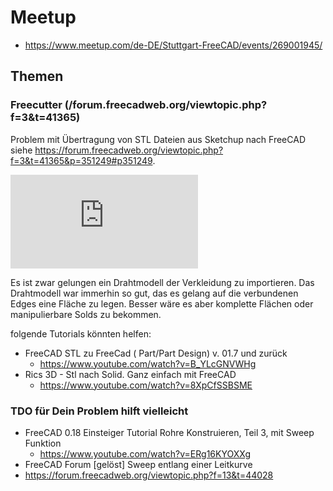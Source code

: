 # Meetup
* https://www.meetup.com/de-DE/Stuttgart-FreeCAD/events/269001945/

## Themen
### Freecutter (/forum.freecadweb.org/viewtopic.php?f=3&t=41365)
Problem mit Übertragung von STL Dateien aus Sketchup nach FreeCAD siehe https://forum.freecadweb.org/viewtopic.php?f=3&t=41365&p=351249#p351249.

![Bike](https://forum.freecadweb.org/download/file.php?id=97496)

Es ist zwar gelungen ein Drahtmodell der Verkleidung zu importieren. Das Drahtmodell war immerhin so gut, das es gelang auf die verbundenen Edges eine Fläche zu legen. Besser wäre es aber komplette Flächen oder manipulierbare Solds zu bekommen.

folgende Tutorials könnten helfen:
* FreeCAD STL zu FreeCad ( Part/Part Design) v. 01.7 und zurück
  * https://www.youtube.com/watch?v=B_YLcGNVWHg
* Rics 3D - Stl nach Solid. Ganz einfach mit FreeCAD
  * https://www.youtube.com/watch?v=8XpCfSSBSME

### TDO für Dein Problem hilft vielleicht
* FreeCAD 0.18 Einsteiger Tutorial Rohre Konstruieren, Teil 3, mit Sweep Funktion
  * https://www.youtube.com/watch?v=ERg16KYOXXg
 * FreeCAD Forum [gelöst] Sweep entlang einer Leitkurve
  * https://forum.freecadweb.org/viewtopic.php?f=13&t=44028
